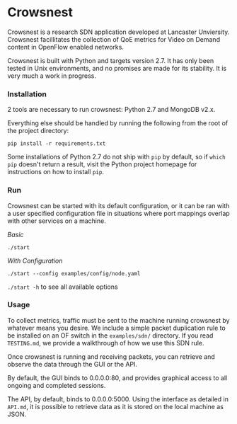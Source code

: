 # Crowsnest

Crowsnest is a research SDN application developed at Lancaster Unviersity.
Crowsnest facillitates the collection of QoE metrics for Video on
Demand content in OpenFlow enabled networks.

Crowsnest is built with Python and targets version 2.7. It has only been tested
in Unix environments, and no promises are made for its stability. It is very
much a work in progress.


### Installation

2 tools are necessary to run crowsnest: Python 2.7 and MongoDB v2.x.

Everything else should be handled by running the following from the root of the
project directory:

`pip install -r requirements.txt`

Some installations of Python 2.7 do not ship with `pip` by default, so if
`which pip` doesn't return a result, visit the Python project homepage for
instructions on how to install `pip`.

### Run

Crowsnest can be started with its default configuration, or it can be ran with a
user specified configuration file in situations where port mappings overlap
with other services on a machine. 

*Basic*

`./start`

*With Configuration*

`./start --config examples/config/node.yaml`

`./start -h` to see all available options


### Usage

To collect metrics, traffic must be sent to the machine running crowsnest by
whatever means you desire. We include a simple packet duplication rule to be
installed on an OF switch in the `examples/sdn/` directory. If you read
`TESTING.md`, we provide a walkthrough of how we use this SDN rule.

Once crowsnest is running and receiving packets, you can retrieve and observe
the data through the GUI or the API.

By default, the GUI binds to 0.0.0.0:80, and provides graphical access to all
ongoing and completed sessions.

The API, by default, binds to 0.0.0.0:5000. Using the interface as detailed in
`API.md`, it is possible to retrieve data as it is stored on the local machine
as JSON.